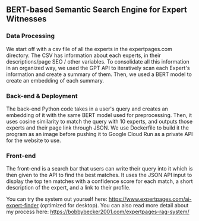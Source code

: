 <h2>BERT-based Semantic Search Engine for Expert Witnesses</h2>

<h3>Data Processing</h3>
We start off with a csv file of all the experts in the expertpages.com directory. The CSV has information about each experts, in their descriptions/page SEO / other variables. To consolidate all this information in an organized way, we used the GPT API to iteratively scan each Expert's information and create a summary of them. Then, we used a BERT model to create an embedding of each summary.

<h3>Back-end & Deployment</h3>
The back-end Python code takes in a user's query and creates an embedding of it with the same BERT model used for preprocessing. Then, it uses  cosine similarity to match the query with 10 experts, and outputs those experts and their page link through JSON. We use Dockerfile to build it the program as an image before pushing it to Google Cloud Run as a private API for the website to use.

<h3>Front-end</h3>
The front-end is a search bar that users can write their query into it which is then given to the API to find the best matches. It uses the JSON API input to display the top ten matches with a confidence score for each match, a short description of the expert, and a link to their profile.


You can try the system out yourself here: https://www.expertpages.com/ai-expert-finder (optimized for desktop). You can also read more detail about my process here: https://bobbybecker2001.com/expertpages-rag-system/
